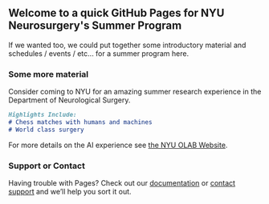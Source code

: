 ## Welcome to a quick GitHub Pages for NYU Neurosurgery's Summer Program

If we wanted too, we could put together some introductory material and schedules / events / etc... for a summer program here. 

### Some more material

Consider coming to NYU for an amazing summer research experience in the Department of Neurological Surgery.

```markdown
Highlights Include:
# Chess matches with humans and machines
# World class surgery
```
For more details on the AI experience see [the NYU OLAB Website](https://nyuolab.org/).

### Support or Contact

Having trouble with Pages? Check out our [documentation](https://docs.github.com/categories/github-pages-basics/) or [contact support](https://support.github.com/contact) and we’ll help you sort it out.
